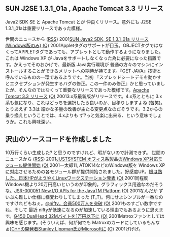 ## SUN J2SE 1.3.1_01a , Apache Tomcat 3.3 リリース

Java2 SDK SE と Apache Tomcat とが 仲良くリリース。意外にも J2SE 1.3.1_01aは重要リリースであった模様。




 


世間のニュースから ([RSS](ig011023-release.xml)) 2001[SUN Java2 SDK, SE 1.3.1_01a リリース (Windows版のみ)](http://java.sun.com/j2se/1.3.1/) [(O)](http://java.sun.com/j2se/1.3.1/) 2001Appletタグのサポートが目玉。OBJECTタグではなくってAPPLETタグであっても、アプレットとして動作するようになりました。これは Windows XP が Javaをサポートしなくなった為に必要になった措置です。かえってそのおかげで、最新版 Java実行環境が 普通の方々のマシンにインストールすることができるメリットへの期待が持てます。『GET JAVA』技術と呼んでいるものの一環であるようです。当初 『スプレッドシートデモを動かすとエクセプションが発生するバグの修正。この一件のみ修正』かと思っていましたが、そんなのではなくって重要なリリースであった模様です。[Apache Tomcat 3.3 リリース](http://jakarta.apache.org/tomcat/) [(O)](http://jakarta.apache.org/tomcat/) 20013.x系最新版がリリースです。4.x系とともに 3.x系も気になり、これはどっちを選択したら良いのか、目移りしますよね (苦笑)。とりあえず 3.3は 細かな多量の改善が主たる変更点なのだそうです。3.2からの乗り換えということでは、4.xよりも ず?っと気楽に出来る、という意味でしょうか。これも興味深い。

## 沢山のソースコードを作成しました


10万行くらい生成した? と思うのですけれど、暇がないので計測できず。
世間のニュースから ([RSS](ig011023-news.xml)) 2001[JUSTSYSTEM オフィス系製品のWindows XP対応モジュール提供開始](http://www.justsystem.co.jp/download/index.html) [(O)](http://www.justsystem.co.jp/download/index.html) 2001一太郎11, ATOK14などのWindows版を Windows XPに対応させるための各モジュール群が提供開始されました。好感度UP。[機は熟した、日本HPがようやくLinuxワークステーション発表](http://biztech.nikkeibp.co.jp/wcs/show/leaf?CID=onair/biztech/comp/149621) [(O)](http://biztech.nikkeibp.co.jp/wcs/show/leaf?CID=onair/biztech/comp/149621) 2001同程度Windows機より20万円高いというのが印象的。グラフィックス用途なのだそうな。[JSR-000051 New I/O APIs for the JavaTM Platform](http://jcp.org/aboutJava/communityprocess/review/jsr051/) [(O)](http://jcp.org/aboutJava/communityprocess/review/jsr051/) 2001なんだか ずいぶん難しい仕様に様変わりしてしまった (T_T)。何にせよシンプルが一番なのですけれどもねぇ。[@nifty，会員500万人を突破](http://www.zdnet.co.jp/news/bursts/0110/22/nifty.html) [(O)](http://www.zdnet.co.jp/news/bursts/0110/22/nifty.html) 2001ものすごい数字ですね。そして 最近 niftyが低速になるのが加速している理由でもあるように思えます。[G450 DualHead 32Mバイトを1万円以下に](http://www.zdnet.co.jp/news/bursts/0110/22/infomagic.html) [(O)](http://www.zdnet.co.jp/news/bursts/0110/22/infomagic.html) 2001Matroxファンとしては 興味を感じます。(そういえば、何が何でも Matroxのカードにしているもんなぁ)[C++の開発者Stanley Lippman氏がMicrosoftに](http://www.zdnet.co.jp/news/0110/23/b_1022_08.html) [(O)](http://www.zdnet.co.jp/news/0110/23/b_1022_08.html) 2001げげげ。